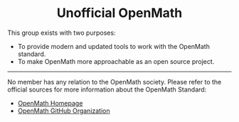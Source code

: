 <h1 align="center">Unofficial OpenMath</h1>

This group exists with two purposes:

- To provide modern and updated tools to work with the OpenMath standard.
- To make OpenMath more approachable as an open source project.

***

No member has any relation to the OpenMath society. Please refer to the official sources for more information about the OpenMath Standard:
- [OpenMath Homepage](https://openmath.org/)
- [OpenMath GitHub Organization](https://github.com/OpenMath)
